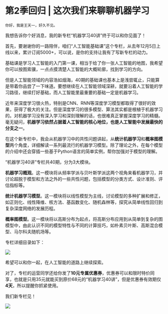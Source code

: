 # 第2季回归 | 这次我们来聊聊机器学习

    你好，我是王天一，好久不见。

我想告诉你个好消息，我的新专栏“机器学习40讲”终于可以和你见面了！

首先，要谢谢你的一路陪伴，咱们“人工智能基础课”这个专栏，从去年12月5日上线以来，累计订阅5000+，可以说，是你的支持让我有了写新专栏的动力。

基础课是学习人工智能的入门第一课，相当于给了你一张人工智能的地图，我希望你可以按图索骥，一点点摸清楚人工智能的大概轮廓，找到学习的方向。

但是人工智能领域的内容浩如烟海，40期的基础课也基本上是浅尝辄止，只能算是带着你品尝了一下味道。要想继续在人工智能领域深耕，就要沿着人工智能的学习路径，继续打好基础，而人工智能里最重要的基础一定是机器学习。

近年来深度学习很火热，特别是CNN、RNN等深度学习模型都取得了很好的效果，获得了极大的关注。但是深度学习的很多模型、算法其实都是根植于机器学习的。对机器学习没有深入学习和深刻理解的话，也很难真正掌握深度学习的精髓。毫无疑问，**机器学习依然占据着人工智能的核心地位，也是人工智能中发展最快的分支之一**。

在这个新专栏中，我会从机器学习中的共性问题讲起，从**统计机器学习**和**概率图模型**两个角度，详细解读一系列最流行的机器学习模型。除了理论之外，在每个模型的介绍中还会穿插一些基于Python语言的简单实例，帮你加强对于模型的理解。

“机器学习40讲”专栏共40期，分为3大模块。

**机器学习概观**。这一模块将从频率学派与贝叶斯学派这两个视角来看机器学习，并讨论超脱于模型和方法之外的一些共性问题，包括模型的分类方式、设计准则、评估指标等。

**统计机器学习模型**。这一模块将以线性模型为主线，讨论模型的多种扩展和修正，如正则化、线性降维、核方法、基函数变化、随机森林等，探究从简单线性回归到复杂深度网络的发展历程。

**概率图模型**。这一模块将以高斯分布为起点，将高斯分布应用到从简单到复杂的图模型中，由此认识不同的模型特性与不同的计算技巧，如朴素贝叶斯、高斯混合模型、马尔科夫随机场等。

专栏详细目录如下：

![](https://static001.geekbang.org/resource/image/5d/78/5d51a2322e9cf8bce991fdfbb952da78.jpg)

希望可以和你一起，在人工智能的道路上继续探索。

对了，专栏的运营同学还给你发了**10元专属优惠券**，优惠券可以和限时特价同享，也就是只用35元就能买到原价68元的“机器学习40讲”，但是优惠券有效期仅**4天**，所以提醒你抓紧使用。

我们新专栏见！

[![](https://static001.geekbang.org/resource/image/35/18/355b6c6ffaec827191b09dfdcecf8618.jpg)](https://time.geekbang.org/column/intro/97?utm_source=app&utm_medium=62&utm_campaign=97-presell&utm_content=new-article)
    